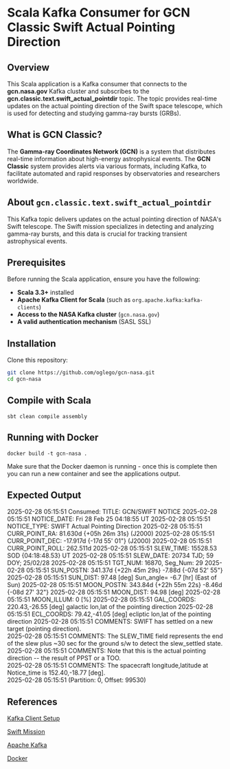 # Scala Kafka Consumer for GCN Classic Swift Actual Pointing Direction

## Overview
This Scala application is a Kafka consumer that connects to the **gcn.nasa.gov** Kafka cluster and subscribes to the **gcn.classic.text.swift_actual_pointdir** topic. The topic provides real-time updates on the actual pointing direction of the Swift space telescope, which is used for detecting and studying gamma-ray bursts (GRBs).

## What is GCN Classic?
The **Gamma-ray Coordinates Network (GCN)** is a system that distributes real-time information about high-energy astrophysical events. The **GCN Classic** system provides alerts via various formats, including Kafka, to facilitate automated and rapid responses by observatories and researchers worldwide.

## About `gcn.classic.text.swift_actual_pointdir`
This Kafka topic delivers updates on the actual pointing direction of NASA's Swift telescope. The Swift mission specializes in detecting and analyzing gamma-ray bursts, and this data is crucial for tracking transient astrophysical events.

## Prerequisites
Before running the Scala application, ensure you have the following:
- **Scala 3.3+** installed
- **Apache Kafka Client for Scala** (such as `org.apache.kafka:kafka-clients`)
- **Access to the NASA Kafka cluster** (`gcn.nasa.gov`)
- **A valid authentication mechanism** (SASL SSL)

## Installation
Clone this repository:
```sh
git clone https://github.com/oglego/gcn-nasa.git
cd gcn-nasa
```

## Compile with Scala
```
sbt clean compile assembly
```

## Running with Docker
```
docker build -t gcn-nasa .
```

Make sure that the Docker daemon is running - once this is complete then you can run a new container and see the
applications output.

## Expected Output

2025-02-28 05:15:51 Consumed: TITLE:           GCN/SWIFT NOTICE
2025-02-28 05:15:51 NOTICE_DATE:     Fri 28 Feb 25 04:18:55 UT
2025-02-28 05:15:51 NOTICE_TYPE:     SWIFT Actual Pointing Direction
2025-02-28 05:15:51 CURR_POINT_RA:    81.630d {+05h 26m 31s} (J2000)
2025-02-28 05:15:51 CURR_POINT_DEC:  -17.917d {-17d 55' 01"} (J2000)
2025-02-28 05:15:51 CURR_POINT_ROLL: 262.511d
2025-02-28 05:15:51 SLEW_TIME:       15528.53 SOD {04:18:48.53} UT
2025-02-28 05:15:51 SLEW_DATE:       20734 TJD;    59 DOY;   25/02/28
2025-02-28 05:15:51 TGT_NUM:         16870,   Seg_Num: 29
2025-02-28 05:15:51 SUN_POSTN:       341.37d {+22h 45m 29s}   -7.88d {-07d 52' 55"}
2025-02-28 05:15:51 SUN_DIST:         97.48 [deg]   Sun_angle= -6.7 [hr] (East of Sun)
2025-02-28 05:15:51 MOON_POSTN:      343.84d {+22h 55m 22s}   -8.46d {-08d 27' 32"}
2025-02-28 05:15:51 MOON_DIST:        94.98 [deg]
2025-02-28 05:15:51 MOON_ILLUM:      0 [%]
2025-02-28 05:15:51 GAL_COORDS:      220.43,-26.55 [deg] galactic lon,lat of the pointing direction
2025-02-28 05:15:51 ECL_COORDS:       79.42,-41.05 [deg] ecliptic lon,lat of the pointing direction
2025-02-28 05:15:51 COMMENTS:        SWIFT has settled on a new target (pointing direction).  
2025-02-28 05:15:51 COMMENTS:        The SLEW_TIME field represents the end of the slew plus ~30 sec for the ground s/w to detect the slew_settled state.  
2025-02-28 05:15:51 COMMENTS:        Note that this is the actual pointing direction -- the result of PPST or a TOO.  
2025-02-28 05:15:51 COMMENTS:        The spacecraft longitude,latitude at Notice_time is 152.40,-18.77 [deg].  
2025-02-28 05:15:51  (Partition: 0, Offset: 99530)

## References

[Kafka Client Setup](https://gcn.nasa.gov/docs/client)

[Swift Mission](https://swift.gsfc.nasa.gov/about_swift/#:~:text=Its%20three%20instruments%20work%20together,and%20search%20for%20new%20types.)

[Apache Kafka](https://kafka.apache.org)

[Docker](https://www.google.com/url?sa=t&source=web&rct=j&opi=89978449&url=https://docs.docker.com/&ved=2ahUKEwjm_Py3wOWLAxXsvokEHU-TDaYQFnoECBcQAQ&usg=AOvVaw2o85KRImb73of1uit3agPQ)

